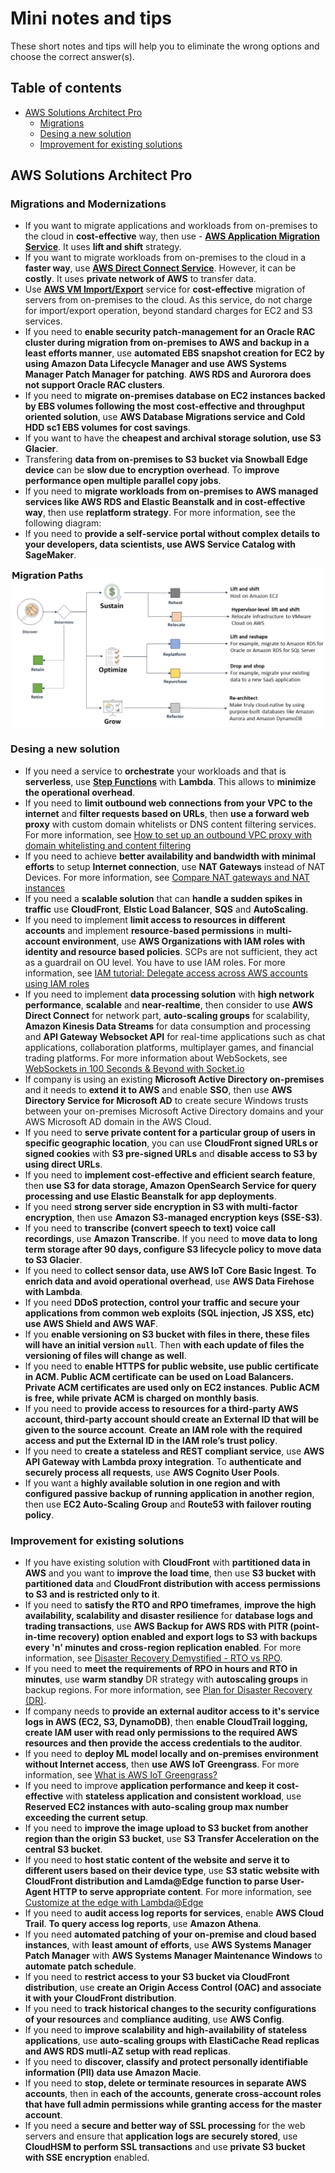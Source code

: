 # Mini notes and tips

These short notes and tips will help you to eliminate the wrong options and choose the correct answer(s).

## Table of contents
- [AWS Solutions Architect Pro](#aws-solutions-architect-pro)
    - [Migrations](#migrations)
    - [Desing a new solution](#desing-a-new-solution)
    - [Improvement for existing solutions](#improvement-for-existing-solutions)

## AWS Solutions Architect Pro

### Migrations and Modernizations

- If you want to migrate applications and workloads from on-premises to the cloud in **cost-effective** way, then use - **[AWS Application Migration Service](https://tutorialsdojo.com/aws-application-migration-service/)**. It uses **lift and shift** strategy.
- If you want to migrate workloads from on-premises to the cloud in a **faster way**, use **[AWS Direct Connect Service](https://tutorialsdojo.com/aws-direct-connect/)**. However, it can be **costly**. It uses **private network of AWS** to transfer data. 
- Use **[AWS VM Import/Export](https://aws.amazon.com/ec2/vm-import/)** service for **cost-effective** migration of servers from on-premises to the cloud. As this service, do not charge for import/export operation, beyond standard charges for EC2 and S3 services. 
- If you need to **enable security patch-management for an Oracle RAC cluster during migration from on-premises to AWS and backup in a least efforts manner**, use **automated EBS snapshot creation for EC2 by using Amazon Data Lifecycle Manager and use  AWS Systems Manager Patch Manager for patching**. **AWS RDS and Aurorora does not support Oracle RAC clusters**.
- If you need to **migrate on-premises database on EC2 instances backed by EBS volumes following the most cost-effective and throughput oriented solution**, use **AWS Database Migrations service and Cold HDD sc1 EBS volumes for cost savings**.
- If you want to have the **cheapest and archival storage solution, use S3 Glacier**.
- Transfering **data from on-premises to S3 bucket via Snowball Edge device** can be **slow due to encryption overhead**. To **improve performance open multiple parallel copy jobs**.
- If you need to **migrate workloads from on-premises to AWS managed services like AWS RDS and Elastic Beanstalk and in cost-effective way**, then use **replatform strategy**. For more information, see the following diagram:
- If you need to **provide a self-service portal without complex details to your developers, data scientists, use AWS Service Catalog with SageMaker**.

![](../img/sap_migration_paths.png)

### Desing a new solution
- If you need a service to **orchestrate** your workloads and that is **serverless**, use [**Step Functions**](https://tutorialsdojo.com/aws-step-functions/) with **Lambda**. This allows to **minimize the operational overhead**.
- If you need to **limit outbound web connections from your VPC to the internet** and **filter requests based on URLs**, then **use a forward web proxy** with custom domain whitelists or DNS content filtering services. For more information, see [How to set up an outbound VPC proxy with domain whitelisting and content filtering](https://aws.amazon.com/blogs/security/how-to-set-up-an-outbound-vpc-proxy-with-domain-whitelisting-and-content-filtering/)
- If you need to achieve **better availability and bandwidth with minimal efforts** to setup **Internet connection**, use **NAT Gateways** instead of NAT Devices. For more information, see [Compare NAT gateways and NAT instances](https://docs.aws.amazon.com/vpc/latest/userguide/vpc-nat-comparison.html)
- If you need a **scalable solution** that can **handle a sudden spikes in traffic** use **CloudFront**, **Elstic Load Balancer**, **SQS** and **AutoScaling**. 
- If you need to implement **limit access to resources in different accounts** and implement **resource-based permissions** in **multi-account environment**, use **AWS Organizations with IAM roles with identity and resource based policies**. SCPs are not sufficient, they act as a guardrail on OU level. You have to use IAM roles. For more information, see [IAM tutorial: Delegate access across AWS accounts using IAM roles](https://docs.aws.amazon.com/IAM/latest/UserGuide/tutorial_cross-account-with-roles.html)
- If you need to implement **data processing solution** with **high network performance**, **scalable** and **near-realtime**, then consider to use **AWS Direct Connect** for network part, **auto-scaling groups** for scalability, **Amazon Kinesis Data Streams** for data consumption and processing and **API Gateway Websocket API** for real-time applications such as chat applications, collaboration platforms, multiplayer games, and financial trading platforms. For more information about WebSockets, see [WebSockets in 100 Seconds & Beyond with Socket.io](https://www.youtube.com/watch?v=1BfCnjr_Vjg)
- If company is using an existing **Microsoft Active Directory on-premises** and it needs to **extend it to AWS** and enable **SSO**, then use **AWS Directory Service for Microsoft AD** to create secure Windows trusts between your on-premises Microsoft Active Directory domains and your AWS Microsoft AD domain in the AWS Cloud. 
- If you need to **serve private content for a particular group of users in specific geographic location**, you can use **CloudFront signed URLs or signed cookies** with **S3 pre-signed URLs** and **disable access to S3 by using direct URLs**.
- If you need to **implement cost-effective and efficient search feature**, then **use S3 for data storage, Amazon OpenSearch Service for query processing and use Elastic Beanstalk for app deployments**.
- If you need **strong server side encryption in S3 with multi-factor encryption**, then use **Amazon S3-managed encryption keys (SSE-S3)**.
- If you need to **transcribe (convert speech to text) voice call recordings**, use **Amazon Transcribe**. If you need to **move data to long term storage after 90 days, configure S3 lifecycle policy to move data to S3 Glacier**.
- If you need to **collect sensor data, use AWS IoT Core Basic Ingest**. **To enrich data and avoid operational overhead**, use **AWS Data Firehose with Lambda**.
- If you need **DDoS protection, control your traffic and secure your applications from common web exploits (SQL injection, JS XSS, etc) use AWS Shield and AWS WAF**.
- If you **enable versioning on S3 bucket with files in there, these files will have an initial version `null`**. Then **with each update of files the versioning of files will change as well**.
- If you need to **enable HTTPS for public website, use public certificate in ACM. Public ACM certificate can be used on Load Balancers. Private ACM certificates are used only on EC2 instances**. **Public ACM is free, while private ACM is charged on monthly basis**. 
- If you need to **provide access to resources for a third-party AWS account, third-party account should create an External ID that will be given to the source account**. **Create an IAM role with the required access and put the External ID in the IAM role’s trust policy**.
- If you need to **create a stateless and REST compliant service**, use **AWS API Gateway with Lambda proxy integration**. To **authenticate and securely process all requests**, use **AWS Cognito User Pools**.
- If you want a **highly available solution in one region and with configured passive backup of running application in another region**, then use **EC2 Auto-Scaling Group** and **Route53 with failover routing policy**.
 
### Improvement for existing solutions
- If you have existing solution with **CloudFront** with **partitioned data in AWS** and you want to **improve the load time**, then use **S3 bucket with partitioned data** and **CloudFront  distribution with access permissions to S3 and is restricted only to it**.
- If you need to **satisfy the RTO and RPO timeframes**, **improve the high availability, scalability and disaster resilience** for **database logs and trading transactions**, use **AWS Backup for AWS RDS with PITR (point-in-time recovery) option enabled and export logs to S3 with backups every 'n' minutes and cross-region replication enabled**. For more information, see [Disaster Recovery Demystified - RTO vs RPO](https://www.youtube.com/watch?v=wgvq9y8wwNQ).
- If you need to **meet the requirements of RPO in hours and RTO in minutes**, use **warm standby** DR strategy with **autoscaling groups** in backup regions. For more information, see [Plan for Disaster Recovery (DR)](https://docs.aws.amazon.com/wellarchitected/latest/reliability-pillar/plan-for-disaster-recovery-dr.html).
- If company needs to **provide an external auditor access to it's service logs in AWS (EC2, S3, DynamoDB)**, then **enable CloudTrail logging, create IAM user with read only permissions to the required AWS resources and then provide the access credentials to the auditor**.
- If you need to **deploy ML model locally and on-premises environment without Internet access**, then **use AWS IoT Greengrass**. For more information, see [What is AWS IoT Greengrass?](https://docs.aws.amazon.com/greengrass/v2/developerguide/what-is-iot-greengrass.html)
- If you need to improve **application performance and keep it cost-effective** with **stateless application and consistent workload**, use **Reserved EC2 instances with auto-scaling group max number exceeding the current setup**.
- If you need to **improve the image upload to S3 bucket from another region than the origin S3 bucket**, use **S3 Transfer Acceleration on the central S3 bucket**. 
- If you need to **host static content of the website and serve it to different users based on their device type**, use **S3 static website with CloudFront distribution and Lamda@Edge function to parse User-Agent HTTP to serve appropriate content**. For more information, see [Customize at the edge with Lambda@Edge](https://docs.aws.amazon.com/AmazonCloudFront/latest/DeveloperGuide/lambda-at-the-edge.html)
- If you need to **audit access log reports for services**, enable **AWS Cloud Trail**. **To query access log reports**, use **Amazon Athena**. 
- If you need **automated patching of your on-premise and cloud based instances**, with **least amount of efforts**, use **AWS Systems Manager Patch Manager** with **AWS Systems Manager Maintenance Windows** to **automate patch schedule**.
- If you need to **restrict access to your S3 bucket via CloudFront distribution**, use **create an Origin Access Control (OAC) and associate it with your CloudFront distribution**.
- If you need to **track historical changes to the security configurations of your resources** and **compliance auditing**, use **AWS Config**.
- If you need to **improve scalability and high-availability of stateless applications**, use **auto-scaling groups with ElastiCache Read replicas and AWS RDS mutli-AZ setup with read replicas**.
- If you need to **discover, classify and protect personally identifiable information (PII) data use Amazon Macie**.
- If you need to **stop, delete or terminate resources in separate AWS accounts**, then in **each of the accounts, generate cross-account roles that have full admin permissions while granting access for the master account**.
- If you need a **secure and better way of SSL processing** for the web servers and ensure that **application logs are securely stored**, use **CloudHSM to perform SSL transactions** and use **private S3 bucket with SSE encryption** enabled.
